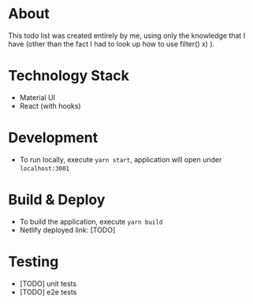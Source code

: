 # About

This todo list was created entirely by me, using only the knowledge that I have (other than the fact I had to look up how to use filter() x) ).
  
# Technology Stack

- Material UI
- React (with hooks)


# Development

- To run locally, execute `yarn start`, application will open under `localhost:3001`

# Build & Deploy

- To build the application, execute `yarn build`
- Netlify deployed link: [TODO]

# Testing

- [TODO] unit tests
- [TODO] e2e tests